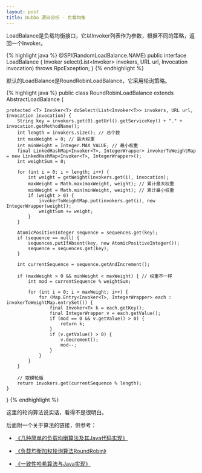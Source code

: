 ```yaml
---
layout: post
title: Dubbo 源码分析 - 负载均衡
---
```


LoadBalance是负载均衡接口，它以Invoker列表作为参数，根据不同的策略，返回一个Invoker。

{% highlight java %}
@SPI(RandomLoadBalance.NAME)
public interface LoadBalance {
    <T> Invoker<T> select(List<Invoker<T>> invokers, 
            URL url, Invocation invocation) throws RpcException;
}
{% endhighlight %}


默认的LoadBalance是RoundRobinLoadBalance，它采用轮询策略。

{% highlight java %}
public class RoundRobinLoadBalance extends AbstractLoadBalance {

    protected <T> Invoker<T> doSelect(List<Invoker<T>> invokers, URL url, Invocation invocation) {
        String key = invokers.get(0).getUrl().getServiceKey() + "." + invocation.getMethodName();
        int length = invokers.size(); // 总个数
        int maxWeight = 0; // 最大权重
        int minWeight = Integer.MAX_VALUE; // 最小权重
        final LinkedHashMap<Invoker<T>, IntegerWrapper> invokerToWeightMap = new LinkedHashMap<Invoker<T>, IntegerWrapper>();
        int weightSum = 0;

        for (int i = 0; i < length; i++) {
            int weight = getWeight(invokers.get(i), invocation);
            maxWeight = Math.max(maxWeight, weight); // 累计最大权重
            minWeight = Math.min(minWeight, weight); // 累计最小权重
            if (weight > 0) {
                invokerToWeightMap.put(invokers.get(i), new IntegerWrapper(weight));
                weightSum += weight;
            }
        }

        AtomicPositiveInteger sequence = sequences.get(key);
        if (sequence == null) {
            sequences.putIfAbsent(key, new AtomicPositiveInteger());
            sequence = sequences.get(key);
        }

        int currentSequence = sequence.getAndIncrement();

        if (maxWeight > 0 && minWeight < maxWeight) { // 权重不一样
            int mod = currentSequence % weightSum;

            for (int i = 0; i < maxWeight; i++) {
                for (Map.Entry<Invoker<T>, IntegerWrapper> each : invokerToWeightMap.entrySet()) {
                    final Invoker<T> k = each.getKey();
                    final IntegerWrapper v = each.getValue();
                    if (mod == 0 && v.getValue() > 0) {
                        return k;
                    }
                    if (v.getValue() > 0) {
                        v.decrement();
                        mod--;
                    }
                }
            }
        }

        // 取模轮循
        return invokers.get(currentSequence % length);
    }
}
{% endhighlight %}


这里的轮询算法说实话，看得不是很明白。

后面附一个关于算法的链接，供参考：

+ [《几种简单的负载均衡算法及其Java代码实现》](http://www.cnblogs.com/szlbm/p/5588555.html)

+ [《负载均衡加权轮询算法RoundRobin》](http://www.oschina.net/code/snippet_593721_27586)

+ [《一致性哈希算法与Java实现》](http://www.blogjava.net/hello-yun/archive/2012/10/10/389289.html)

